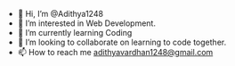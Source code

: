 - 👋 Hi, I’m @Adithya1248
- 👀 I’m interested in Web Development.
- 🌱 I’m currently learning Coding
- 💞️ I’m looking to collaborate on learning to code together.
- 📫 How to reach me adithyavardhan1248@gmail.com

<!---
Adithya1248/Adithya1248 is a ✨ special ✨ repository because its `README.md` (this file) appears on your GitHub profile.
You can click the Preview link to take a look at your changes.
--->
